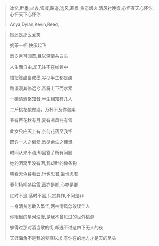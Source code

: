> 冰忆,醉墨,火焱,雪凝,路遥,逸风,寒枫
> 贪恋烟火,清风衬晚霞,心怀春天心怀你,心怀天下心怀你
>
> Anya,Dylan,Kevin,Reed,

> 她还是那么爱笑
>
> 奶茶一杯,快乐起飞
> 
> 愿岁月可回首,且以深情共白头
> 
> 人生而自由,却无往不在枷锁中
>
> 错把陈醋当成墨,写尽半生都是酸
>
> 路漫漫其修远兮,吾将上下而求索
>
> 一碗清酒聚知音,半生相知有几人
>
> 二斤桃花酿做酒，万杯不及你温柔
>
> 春有百花秋有月,夏有凉风冬有雪
>
> 此女只应天上有,奈何花落至我怀
>
> 既许一人之偏爱,愿尽余生之慷慨
>
> 时间从来不语,却回答了所有问题
>
> 她的酒窝里没有酒,我却醉的像条狗
>
> 晓看天色暮看云,行也思君,坐也思君
>
> 春勾杨柳冬绘雪,画亦是卿,心亦是卿
>
> 红时不追,落时不黑,只赏其作,不问是非
>
> 一身清贫怎敢入繁华,两袖清风怎敢误佳人
>
> 你眼里的星河烂漫,是我不曾见过的世外桃源
>
> 躲得过那对酒当歌的街,却逃不过这四下无人的夜
>
> 天涯海角不是我的梦寐以求,有你在的地方才是天的尽头
>